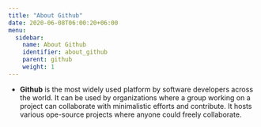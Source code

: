 ```yaml
---
title: "About Github"
date: 2020-06-08T06:00:20+06:00
menu:
  sidebar:
    name: About Github
    identifier: about_github
    parent: github
    weight: 1
---
```


- **Github** is the most widely used platform by software developers across the world. It can be used by organizations where a group working on a project can collaborate with minimalistic efforts and contribute. It hosts various ope-source projects where anyone could freely collaborate.

